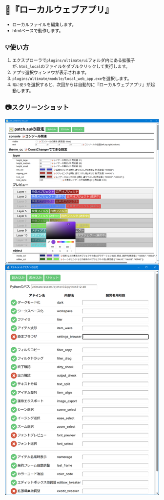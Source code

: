 ﻿# 🎉『ローカルウェブアプリ』

* ローカルファイルを編集します。
* htmlベースで動作します。

## 💡使い方

1. エクスプローラで`plugins/ultimate/ui`フォルダ内にある拡張子が`.html_local`のファイルをダブルクリックして実行します。
1. アプリ選択ウィンドウが表示されます。
1. `plugins/ultimate/module/local_web_app.exe`を選択します。
1. `常に使う`を選択すると、次回からは自動的に『ローカルウェブアプリ』が起動します。

## 📷スクリーンショット

![patch aulの設定](./local_web_app/patch.aul.json.png)
![アルティメットプラグインの設定](./local_web_app/ultimate.auf.json.png)

